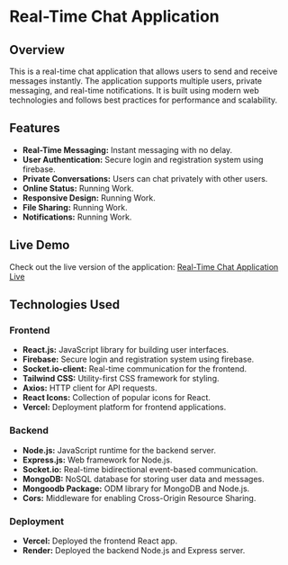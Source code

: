 # Real-Time Chat Application

## Overview
This is a real-time chat application that allows users to send and receive messages instantly. The application supports multiple users, private messaging, and real-time notifications. It is built using modern web technologies and follows best practices for performance and scalability.

## Features
- **Real-Time Messaging:** Instant messaging with no delay.
- **User Authentication:** Secure login and registration system using firebase.
- **Private Conversations:** Users can chat privately with other users.
- **Online Status:** Running Work.
- **Responsive Design:** Running Work.
- **File Sharing:** Running Work.
- **Notifications:** Running Work.

## Live Demo
Check out the live version of the application: [Real-Time Chat Application Live](https://chat-application-client-psi.vercel.app)

## Technologies Used

### Frontend
- **React.js:** JavaScript library for building user interfaces.
- **Firebase:** Secure login and registration system using firebase.
- **Socket.io-client:** Real-time communication for the frontend.
- **Tailwind CSS:** Utility-first CSS framework for styling.
- **Axios:** HTTP client for API requests.
- **React Icons:** Collection of popular icons for React.
- **Vercel:** Deployment platform for frontend applications.

### Backend
- **Node.js:** JavaScript runtime for the backend server.
- **Express.js:** Web framework for Node.js.
- **Socket.io:** Real-time bidirectional event-based communication.
- **MongoDB:** NoSQL database for storing user data and messages.
- **Mongoodb Package:** ODM library for MongoDB and Node.js.
- **Cors:** Middleware for enabling Cross-Origin Resource Sharing.

### Deployment
- **Vercel:** Deployed the frontend React app.
- **Render:** Deployed the backend Node.js and Express server.



